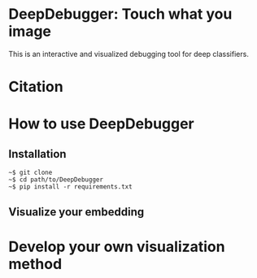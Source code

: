 # DeepDebugger: Touch what you image
This is an interactive and visualized debugging tool for deep classifiers.

# Citation


# How to use DeepDebugger
## Installation
```console
~$ git clone 
~$ cd path/to/DeepDebugger
~$ pip install -r requirements.txt
```
## Visualize your embedding

# Develop your own visualization method

